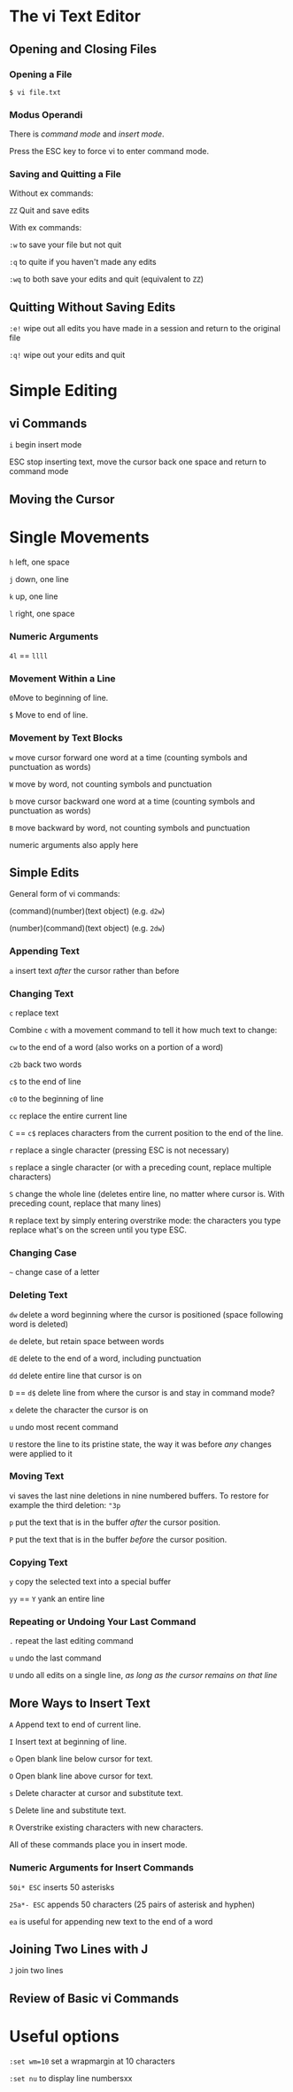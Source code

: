 # The vi Text Editor

## Opening and Closing Files

### Opening a File
```
$ vi file.txt
```

### Modus Operandi

There is *command mode* and *insert mode*.

Press the ESC key to force vi to enter command mode.

### Saving and Quitting a File

Without ex commands:

`ZZ` Quit and save edits

With ex commands:

`:w` to save your file but not quit

`:q` to quite if you haven't made any edits

`:wq` to both save your edits and quit (equivalent to `ZZ`)

## Quitting Without Saving Edits

`:e!` wipe out all edits you have made in a session and return to the original file

`:q!` wipe out your edits and quit

# Simple Editing

## vi Commands

`i` begin insert mode

ESC stop inserting text, move the cursor back one space and return to command mode

## Moving the Cursor

# Single Movements

`h` left, one space

`j` down, one line

`k` up, one line

`l` right, one space

### Numeric Arguments

`4l` == `llll`

### Movement Within a Line

`0`Move to beginning of line.

`$` Move to end of line.

### Movement by Text Blocks

`w` move cursor forward one word at a time (counting symbols and punctuation as words)

`W` move by word, not counting symbols and punctuation

`b` move cursor backward one word at a time (counting symbols and punctuation as words)

`B` move backward by word, not counting symbols and punctuation

numeric arguments also apply here

## Simple Edits

General form of vi commands:

(command)(number)(text object) (e.g. `d2w`)

(number)(command)(text object) (e.g. `2dw`)

### Appending Text

`a` insert text *after* the cursor rather than before

### Changing Text

`c` replace text

Combine `c` with a movement command to tell it how much text to change:

`cw` to the end of a word (also works on a portion of a word)

`c2b` back two words

`c$` to the end of line

`c0` to the beginning of line

`cc` replace the entire current line

`C` == `c$` replaces characters from the current position to the end of the line.

`r` replace a single character (pressing ESC is not necessary)

`s` replace a single character (or with a preceding count, replace multiple characters)

`S` change the whole line (deletes entire line, no matter where cursor is.  With preceding count, replace that many lines)

`R` replace text by simply entering overstrike mode: the characters you type replace what's on the screen until you type ESC.

### Changing Case

`~` change case of a letter

### Deleting Text

`dw` delete a word beginning where the cursor is positioned (space following word is deleted)

`de` delete, but retain space between words

`dE` delete to the end of a word, including punctuation

`dd` delete entire line that cursor is on

`D` == `d$` delete line from where the cursor is and stay in command mode?

`x` delete the character the cursor is on

`u` undo most recent command

`U` restore the line to its pristine state, the way it was before *any* changes were applied to it

### Moving Text

vi saves the last nine deletions in nine numbered buffers.  To restore for example the third deletion: `"3p`

`p` put the text that is in the buffer *after* the cursor position.

`P` put the text that is in the buffer *before* the cursor position.

### Copying Text

`y` copy the selected text into a special buffer

`yy` == `Y` yank an entire line

### Repeating or Undoing Your Last Command

`.` repeat the last editing command

`u` undo the last command

`U` undo all edits on a single line, *as long as the cursor remains on that line*

## More Ways to Insert Text

`A` Append text to end of current line.

`I` Insert text at beginning of line.

`o` Open blank line below cursor for text.

`O` Open blank line above cursor for text.

`s` Delete character at cursor and substitute text.

`S` Delete line and substitute text.

`R` Overstrike existing characters with new characters.

All of these commands place you in insert mode.

### Numeric Arguments for Insert Commands

`50i* ESC` inserts 50 asterisks

`25a*- ESC` appends 50 characters (25 pairs of asterisk and hyphen)

`ea` is useful for appending new text to the end of a word

## Joining Two Lines with J

`J` join two lines

## Review of Basic vi Commands


# Useful options

`:set wm=10` set a wrapmargin at 10 characters

`:set nu` to display line numbersxx

